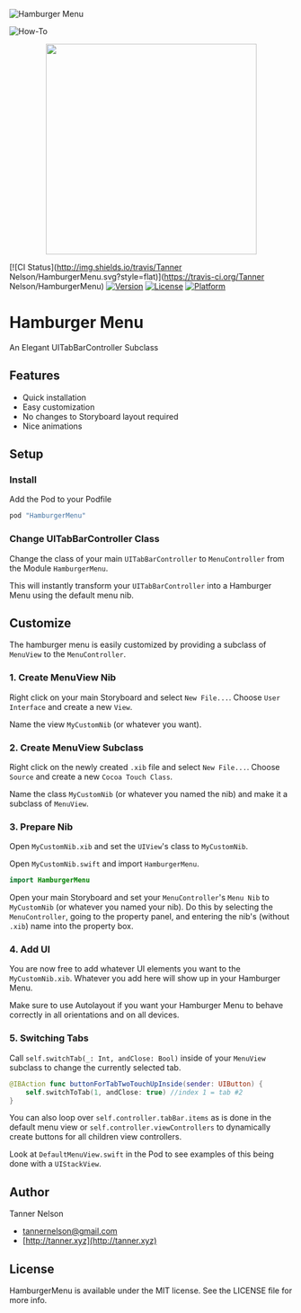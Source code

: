 ![Hamburger Menu](https://raw.githubusercontent.com/tannernelson/hamburger-menu/master/hamburger-menu-title.png)

![How-To](https://raw.githubusercontent.com/tannernelson/hamburger-menu/master/hamburger-menu-howto.png)

<center>
	<img src="https://raw.githubusercontent.com/tannernelson/hamburger-menu/master/hamburger-menu-open-animation.gif" width="375">
</center>


[![CI Status](http://img.shields.io/travis/Tanner Nelson/HamburgerMenu.svg?style=flat)](https://travis-ci.org/Tanner Nelson/HamburgerMenu)
[![Version](https://img.shields.io/cocoapods/v/HamburgerMenu.svg?style=flat)](http://cocoapods.org/pods/HamburgerMenu)
[![License](https://img.shields.io/cocoapods/l/HamburgerMenu.svg?style=flat)](http://cocoapods.org/pods/HamburgerMenu)
[![Platform](https://img.shields.io/cocoapods/p/HamburgerMenu.svg?style=flat)](http://cocoapods.org/pods/HamburgerMenu)

# Hamburger Menu

An Elegant UITabBarController Subclass

## Features

- Quick installation
- Easy customization
- No changes to Storyboard layout required
- Nice animations

## Setup

### Install

Add the Pod to your Podfile

```ruby
pod "HamburgerMenu"
```

### Change UITabBarController Class

Change the class of your main `UITabBarController` to `MenuController` from the Module `HamburgerMenu`.

This will instantly transform your `UITabBarController` into a Hamburger Menu using the default menu nib.

## Customize

The hamburger menu is easily customized by providing a subclass of `MenuView` to the `MenuController`. 

### 1. Create MenuView Nib

Right click on your main Storyboard and select `New File...`. Choose `User Interface` and create a new `View`.

Name the view `MyCustomNib` (or whatever you want).

### 2. Create MenuView Subclass

Right click on the newly created `.xib` file and select `New File...`. Choose `Source` and create a new `Cocoa Touch Class`.

Name the class `MyCustomNib` (or whatever you named the nib) and make it a subclass of `MenuView`.

### 3. Prepare Nib

Open `MyCustomNib.xib` and set the `UIView`'s class to `MyCustomNib`.

Open `MyCustomNib.swift` and import `HamburgerMenu`.

```swift
import HamburgerMenu
```

Open your main Storyboard and set your `MenuController`'s `Menu Nib` to `MyCustomNib` (or whatever you named your nib). Do this by selecting the `MenuController`, going to the property panel, and entering the nib's (without `.xib`) name into the property box.

### 4. Add UI

You are now free to add whatever UI elements you want to the `MyCustomNib.xib`. Whatever you add here will show up in your Hamburger Menu. 

Make sure to use Autolayout if you want your Hamburger Menu to behave correctly in all orientations and on all devices.

### 5. Switching Tabs

Call `self.switchTab(_: Int, andClose: Bool)` inside of your `MenuView` subclass to change the currently selected tab. 

```swift
@IBAction func buttonForTabTwoTouchUpInside(sender: UIButton) {
    self.switchToTab(1, andClose: true) //index 1 = tab #2   
}
```

You can also loop over `self.controller.tabBar.items` as is done in the default menu view or `self.controller.viewControllers` to dynamically create buttons for all children view controllers.

Look at `DefaultMenuView.swift` in the Pod to see examples of this being done with a `UIStackView`.


## Author

Tanner Nelson

- [tannernelson@gmail.com](mailto:tannernelson@gmail.com)
- [http://tanner.xyz](http://tanner.xyz)

## License

HamburgerMenu is available under the MIT license. See the LICENSE file for more info.

